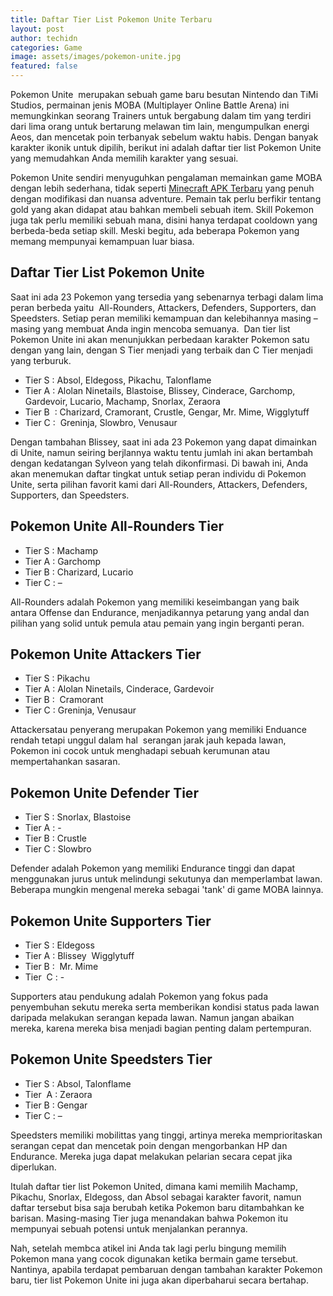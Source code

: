 ```yaml
---
title: Daftar Tier List Pokemon Unite Terbaru
layout: post
author: techidn
categories: Game
image: assets/images/pokemon-unite.jpg
featured: false
---
```


Pokemon Unite  merupakan sebuah game baru besutan Nintendo dan TiMi Studios, permainan jenis MOBA (Multiplayer Online Battle Arena) ini memungkinkan seorang Trainers untuk bergabung dalam tim yang terdiri dari lima orang untuk bertarung melawan tim lain, mengumpulkan energi Aeos, dan mencetak poin terbanyak sebelum waktu habis. Dengan banyak karakter ikonik untuk dipilih, berikut ini adalah daftar tier list Pokemon Unite yang memudahkan Anda memilih karakter yang sesuai.

Pokemon Unite sendiri menyuguhkan pengalaman memainkan game MOBA dengan lebih sederhana, tidak seperti [Minecraft APK Terbaru](https://www.sebuahutas.com/2022/03/download-minecraft-apk-mod-terbaru.html) yang penuh dengan modifikasi dan nuansa adventure. Pemain tak perlu berfikir tentang gold yang akan didapat atau bahkan membeli sebuah item. Skill Pokemon juga tak perlu memiliki sebuah mana, disini hanya terdapat cooldown yang berbeda-beda setiap skill. Meski begitu, ada beberapa Pokemon yang memang mempunyai kemampuan luar biasa.

## Daftar Tier List Pokemon Unite

Saat ini ada 23 Pokemon yang tersedia yang sebenarnya terbagi dalam lima peran berbeda yaitu  All-Rounders, Attackers, Defenders, Supporters, dan Speedsters. Setiap peran memiliki kemampuan dan kelebihannya masing – masing yang membuat Anda ingin mencoba semuanya.  Dan tier list Pokemon Unite ini akan menunjukkan perbedaan karakter Pokemon satu dengan yang lain, dengan S Tier menjadi yang terbaik dan C Tier menjadi yang terburuk.

- Tier S : Absol, Eldegoss, Pikachu, Talonflame
- Tier A : Alolan Ninetails, Blastoise, Blissey, Cinderace, Garchomp, Gardevoir, Lucario, Machamp, Snorlax, Zeraora
- Tier B  : Charizard, Cramorant, Crustle, Gengar, Mr. Mime, Wigglytuff
- Tier C :  Greninja, Slowbro, Venusaur

Dengan tambahan Blissey, saat ini ada 23 Pokemon yang dapat dimainkan di Unite, namun seiring berjlannya waktu tentu jumlah ini akan bertambah dengan kedatangan Sylveon yang telah dikonfirmasi. Di bawah ini, Anda akan menemukan daftar tingkat untuk setiap peran individu di Pokemon Unite, serta pilihan favorit kami dari All-Rounders, Attackers, Defenders, Supporters, dan Speedsters.

## Pokemon Unite All-Rounders Tier

- Tier S : Machamp
- Tier A : Garchomp
- Tier B : Charizard, Lucario
- Tier C : –

All-Rounders adalah Pokemon yang memiliki keseimbangan yang baik antara Offense dan Endurance, menjadikannya petarung yang andal dan pilihan yang solid untuk pemula atau pemain yang ingin berganti peran.

## Pokemon Unite Attackers Tier

- Tier S : Pikachu
- Tier A : Alolan Ninetails, Cinderace, Gardevoir
- Tier B :  Cramorant
- Tier C : Greninja, Venusaur

Attackersatau penyerang merupakan Pokemon yang memiliki Enduance rendah tetapi unggul dalam hal  serangan jarak jauh kepada lawan, Pokemon ini cocok untuk menghadapi sebuah kerumunan atau mempertahankan sasaran.

## Pokemon Unite Defender Tier

- Tier S : Snorlax, Blastoise
- Tier A : -
- Tier B : Crustle
- Tier C : Slowbro

Defender adalah Pokemon yang memiliki Endurance tinggi dan dapat menggunakan jurus untuk melindungi sekutunya dan memperlambat lawan. Beberapa mungkin mengenal mereka sebagai 'tank' di game MOBA lainnya.

## Pokemon Unite Supporters Tier

- Tier S : Eldegoss
- Tier A : Blissey  Wigglytuff
- Tier B :  Mr. Mime
- Tier  C : -

Supporters atau pendukung adalah Pokemon yang fokus pada penyembuhan sekutu mereka serta memberikan kondisi status pada lawan daripada melakukan serangan kepada lawan. Namun jangan abaikan mereka, karena mereka bisa menjadi bagian penting dalam pertempuran.

## Pokemon Unite Speedsters Tier

- Tier S : Absol, Talonflame
- Tier  A : Zeraora
- Tier B : Gengar
- Tier C : –

Speedsters memiliki mobilittas yang tinggi, artinya mereka memprioritaskan serangan cepat dan mencetak poin dengan mengorbankan HP dan Endurance. Mereka juga dapat melakukan pelarian secara cepat jika diperlukan.

Itulah daftar tier list Pokemon United, dimana kami memilih Machamp, Pikachu, Snorlax, Eldegoss, dan Absol sebagai karakter favorit, namun daftar tersebut bisa saja berubah ketika Pokemon baru ditambahkan ke barisan. Masing-masing Tier juga menandakan bahwa Pokemon itu mempunyai sebuah potensi untuk menjalankan perannya. 

Nah, setelah membca atikel ini Anda tak lagi perlu bingung memilih Pokemon mana yang cocok digunakan ketika bermain game tersebut. Nantinya, apabila terdapat pembaruan dengan tambahan karakter Pokemon baru, tier list Pokemon Unite ini juga akan diperbaharui secara bertahap.
